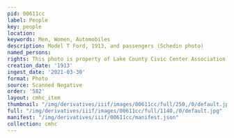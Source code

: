 ```yaml
---
pid: 00611cc
label: People
key: people
location: 
keywords: Men, Women, Automobiles
description: Model T Ford, 1913, and passengers (Schedin photo)
named_persons: 
rights: This photo is property of Lake County Civic Center Association.
creation_date: '1913'
ingest_date: '2021-03-30'
format: Photo
source: Scanned Negative
order: '582'
layout: cmhc_item
thumbnail: "/img/derivatives/iiif/images/00611cc/full/250,/0/default.jpg"
full: "/img/derivatives/iiif/images/00611cc/full/1140,/0/default.jpg"
manifest: "/img/derivatives/iiif/00611cc/manifest.json"
collection: cmhc
---
```

